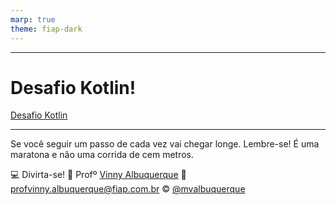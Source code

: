 ```yaml
---
marp: true
theme: fiap-dark
---
```

<!-- _class: logo -->

---
<!-- _class: title -->
# Desafio Kotlin!
[Desafio Kotlin ](/04_DesafioKotlin_Pirmeiro_App_Commit.pdf)

---
Se você seguir um passo de cada vez vai chegar longe. Lembre-se! É uma maratona e não uma corrida de cem metros.

:computer: Divirta-se!
:school: Profº [Vinny Albuquerque](http://www.linkedin.com/in/mvalbuquerque)
:email: profvinny.albuquerque@fiap.com.br
:copyright: [@mvalbuquerque](http://www.linkedin.com/in/mvalbuquerque)

